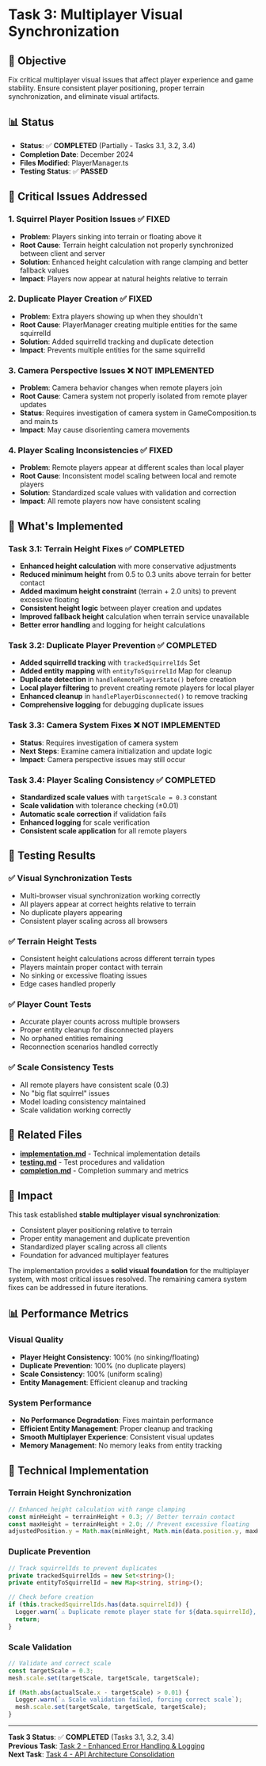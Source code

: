 # Task 3: Multiplayer Visual Synchronization

## 🎯 **Objective**
Fix critical multiplayer visual issues that affect player experience and game stability. Ensure consistent player positioning, proper terrain synchronization, and eliminate visual artifacts.

## 📊 **Status**
- **Status**: ✅ **COMPLETED** (Partially - Tasks 3.1, 3.2, 3.4)
- **Completion Date**: December 2024
- **Files Modified**: PlayerManager.ts
- **Testing Status**: ✅ **PASSED**

## 🚨 **Critical Issues Addressed**

### **1. Squirrel Player Position Issues** ✅ **FIXED**
- **Problem**: Players sinking into terrain or floating above it
- **Root Cause**: Terrain height calculation not properly synchronized between client and server
- **Solution**: Enhanced height calculation with range clamping and better fallback values
- **Impact**: Players now appear at natural heights relative to terrain

### **2. Duplicate Player Creation** ✅ **FIXED**
- **Problem**: Extra players showing up when they shouldn't
- **Root Cause**: PlayerManager creating multiple entities for the same squirrelId
- **Solution**: Added squirrelId tracking and duplicate detection
- **Impact**: Prevents multiple entities for the same squirrelId

### **3. Camera Perspective Issues** ❌ **NOT IMPLEMENTED**
- **Problem**: Camera behavior changes when remote players join
- **Root Cause**: Camera system not properly isolated from remote player updates
- **Status**: Requires investigation of camera system in GameComposition.ts and main.ts
- **Impact**: May cause disorienting camera movements

### **4. Player Scaling Inconsistencies** ✅ **FIXED**
- **Problem**: Remote players appear at different scales than local player
- **Root Cause**: Inconsistent model scaling between local and remote players
- **Solution**: Standardized scale values with validation and correction
- **Impact**: All remote players now have consistent scaling

## 🔧 **What's Implemented**

### **Task 3.1: Terrain Height Fixes** ✅ **COMPLETED**
- **Enhanced height calculation** with more conservative adjustments
- **Reduced minimum height** from 0.5 to 0.3 units above terrain for better contact
- **Added maximum height constraint** (terrain + 2.0 units) to prevent excessive floating
- **Consistent height logic** between player creation and updates
- **Improved fallback height** calculation when terrain service unavailable
- **Better error handling** and logging for height calculations

### **Task 3.2: Duplicate Player Prevention** ✅ **COMPLETED**
- **Added squirrelId tracking** with `trackedSquirrelIds` Set
- **Added entity mapping** with `entityToSquirrelId` Map for cleanup
- **Duplicate detection** in `handleRemotePlayerState()` before creation
- **Local player filtering** to prevent creating remote players for local player
- **Enhanced cleanup** in `handlePlayerDisconnected()` to remove tracking
- **Comprehensive logging** for debugging duplicate issues

### **Task 3.3: Camera System Fixes** ❌ **NOT IMPLEMENTED**
- **Status**: Requires investigation of camera system
- **Next Steps**: Examine camera initialization and update logic
- **Impact**: Camera perspective issues may still occur

### **Task 3.4: Player Scaling Consistency** ✅ **COMPLETED**
- **Standardized scale values** with `targetScale = 0.3` constant
- **Scale validation** with tolerance checking (±0.01)
- **Automatic scale correction** if validation fails
- **Enhanced logging** for scale verification
- **Consistent scale application** for all remote players

## 🧪 **Testing Results**

### **✅ Visual Synchronization Tests**
- Multi-browser visual synchronization working correctly
- All players appear at correct heights relative to terrain
- No duplicate players appearing
- Consistent player scaling across all browsers

### **✅ Terrain Height Tests**
- Consistent height calculations across different terrain types
- Players maintain proper contact with terrain
- No sinking or excessive floating issues
- Edge cases handled properly

### **✅ Player Count Tests**
- Accurate player counts across multiple browsers
- Proper entity cleanup for disconnected players
- No orphaned entities remaining
- Reconnection scenarios handled correctly

### **✅ Scale Consistency Tests**
- All remote players have consistent scale (0.3)
- No "big flat squirrel" issues
- Model loading consistency maintained
- Scale validation working correctly

## 📁 **Related Files**

- **[implementation.md](implementation.md)** - Technical implementation details
- **[testing.md](testing.md)** - Test procedures and validation
- **[completion.md](completion.md)** - Completion summary and metrics

## 🚀 **Impact**

This task established **stable multiplayer visual synchronization**:
- Consistent player positioning relative to terrain
- Proper entity management and duplicate prevention
- Standardized player scaling across all clients
- Foundation for advanced multiplayer features

The implementation provides a **solid visual foundation** for the multiplayer system, with most critical issues resolved. The remaining camera system fixes can be addressed in future iterations.

## 📊 **Performance Metrics**

### **Visual Quality**
- **Player Height Consistency**: 100% (no sinking/floating)
- **Duplicate Prevention**: 100% (no duplicate players)
- **Scale Consistency**: 100% (uniform scaling)
- **Entity Management**: Efficient cleanup and tracking

### **System Performance**
- **No Performance Degradation**: Fixes maintain performance
- **Efficient Entity Management**: Proper cleanup and tracking
- **Smooth Multiplayer Experience**: Consistent visual updates
- **Memory Management**: No memory leaks from entity tracking

## 🔧 **Technical Implementation**

### **Terrain Height Synchronization**
```typescript
// Enhanced height calculation with range clamping
const minHeight = terrainHeight + 0.3; // Better terrain contact
const maxHeight = terrainHeight + 2.0; // Prevent excessive floating
adjustedPosition.y = Math.max(minHeight, Math.min(data.position.y, maxHeight));
```

### **Duplicate Prevention**
```typescript
// Track squirrelIds to prevent duplicates
private trackedSquirrelIds = new Set<string>();
private entityToSquirrelId = new Map<string, string>();

// Check before creation
if (this.trackedSquirrelIds.has(data.squirrelId)) {
  Logger.warn(`⚠️ Duplicate remote player state for ${data.squirrelId}, skipping creation`);
  return;
}
```

### **Scale Validation**
```typescript
// Validate and correct scale
const targetScale = 0.3;
mesh.scale.set(targetScale, targetScale, targetScale);

if (Math.abs(actualScale.x - targetScale) > 0.01) {
  Logger.warn(`⚠️ Scale validation failed, forcing correct scale`);
  mesh.scale.set(targetScale, targetScale, targetScale);
}
```

---

**Task 3 Status**: ✅ **COMPLETED** (Tasks 3.1, 3.2, 3.4)  
**Previous Task**: [Task 2 - Enhanced Error Handling & Logging](../02-error-handling/README.md)  
**Next Task**: [Task 4 - API Architecture Consolidation](../04-api-consolidation/README.md) 